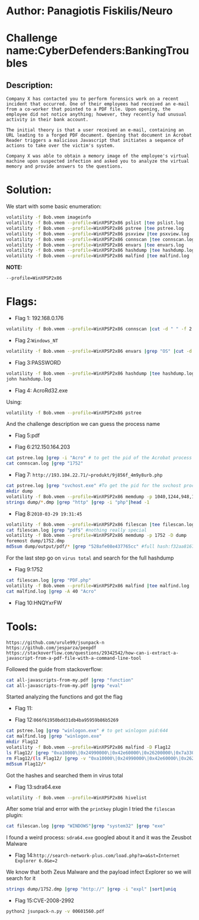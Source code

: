 # Author: Panagiotis Fiskilis/Neuro

# Challenge name:CyberDefenders:BankingTroubles

## Description: ##

```
Company X has contacted you to perform forensics work on a recent incident that occurred. One of their employees had received an e-mail from a co-worker that pointed to a PDF file. Upon opening, the employee did not notice anything; however, they recently had unusual activity in their bank account.

The initial theory is that a user received an e-mail, containing an URL leading to a forged PDF document. Opening that document in Acrobat Reader triggers a malicious Javascript that initiates a sequence of actions to take over the victim's system.

Company X was able to obtain a memory image of the employee's virtual machine upon suspected infection and asked you to analyze the virtual memory and provide answers to the questions.
```

# Solution: #

We start with some basic enumeration:

```bash
volatility -f Bob.vmem imageinfo
volatility -f Bob.vmem --profile=WinXPSP2x86 pslist |tee pslist.log
volatility -f Bob.vmem --profile=WinXPSP2x86 pstree |tee pstree.log
volatility -f Bob.vmem --profile=WinXPSP2x86 psxview |tee psxview.log
volatility -f Bob.vmem --profile=WinXPSP2x86 connscan |tee connscan.log
volatility -f Bob.vmem --profile=WinXPSP2x86 envars |tee envars.log
volatility -f Bob.vmem --profile=WinXPSP2x86 hashdump |tee hashdump.log
volatility -f Bob.vmem --profile=WinXPSP2x86 malfind |tee malfind.log 
```

**NOTE:**

```--profile=WinXPSP2x86```

# Flags:

- Flag 1: 192.168.0.176 

```bash
volatility -f Bob.vmem --profile=WinXPSP2x86 connscan |cut -d " " -f 2 |grep -v "0.0.0.0" |grep -v "127.0.0.1" |cut -d ":" -f 1 |uniq
```

- Flag 2:```Windows_NT```

```bash
volatility -f Bob.vmem --profile=WinXPSP2x86 envars |grep "OS" |cut -d " " -f 42 |uniq
```

- Flag 3:PASSWORD

```bash
volatility -f Bob.vmem --profile=WinXPSP2x86 hashdump |tee hashdump.log
john hashdump.log
```

- Flag 4: AcroRd32.exe 

Using:

```bash
volatility -f Bob.vmem --profile=WinXPSP2x86 pstree
```

And the challenge description we can guess the process name

- Flag 5:pdf

- Flag 6:212.150.164.203

```bash
cat pstree.log |grep -i "Acro" # to get the pid of the Acrobat process
cat connscan.log |grep "1752"
```

- Flag 7: ```http://193.104.22.71/~produkt/9j856f_4m9y8urb.php```

```bash
cat pstree.log |grep "svchost.exe" #To get the pid for the svchost process
mkdir dump
volatility -f Bob.vmem --profile=WinXPSP2x86 memdump -p 1040,1244,948,1100,1384,880 -D dump
strings dump/*.dmp |grep "http" |grep -i "php"|head -1
```

- Flag 8:```2010-03-29 19:31:45```

```bash
volatility -f Bob.vmem --profile=WinXPSP2x86 filescan |tee filescan.log
cat filescan.log |grep "pdf$" #nothing really special
volatility -f Bob.vmem --profile=WinXPSP2x86 memdump -p 1752 -D dump
foremost dump/1752.dmp
md5sum dump/output/pdf/* |grep "528afe08e437765cc" #full hash:f32aa81676c7391528afe08e437765cc
```
For the last step go on <code>virus total</code> and search for the full hashdump

- Flag 9:1752

```bash
cat filescan.log |grep "PDF.php"
volatility -f Bob.vmem --profile=WinXPSP2x86 malfind |tee malfind.log
cat malfind.log |grep -A 40 "Acro"
```

- Flag 10:HNQYxrFW

# Tools: #

```
https://github.com/urule99/jsunpack-n
https://github.com/jesparza/peepdf
https://stackoverflow.com/questions/29342542/how-can-i-extract-a-javascript-from-a-pdf-file-with-a-command-line-tool
```

Followed the guide from stackoverflow:

```bash
cat all-javascripts-from-my.pdf |grep "function"
cat all-javascripts-from-my.pdf |grep "eval"
```

Started analyzing the functions and got the flag

- Flag 11:

- Flag 12:```066f61950bdd31db4ba95959b86b5269```

```bash
cat pstree.log |grep "winlogon.exe" # to get winlogon pid:644
cat malfind.log |grep "winlogon.exe"
mkdir Flag12
volatility -f Bob.vmem --profile=WinXPSP2x86 malfind -D Flag12
ls Flag12/ |grep "0xa10000\|0x24990000\|0x42e60000\|0x26200000\|0x7a330000\|0x7fc00000"
rm Flag12/(ls Flag12/ |grep -v "0xa10000\|0x24990000\|0x42e60000\|0x26200000\|0x7a330000\|0x7fc00000") #note I was on fish shell in bash it is easier
md5sum Flag12/*
```

Got the hashes and searched them in virus total

- Flag 13:sdra64.exe

```bash
volatility -f Bob.vmem --profile=WinXPSP2x86 hivelist
```

After some trial and error with the <code>printkey</code> plugin I tried the <code>filescan</code> plugin:

```bash
cat filescan.log |grep "WINDOWS"|grep "system32" |grep "exe"
```

I found a weird process: <code>sdra64.exe</code> googled about it and it was the Zeusbot Malware

- Flag 14:```http://search-network-plus.com/load.php?a=a&st=Internet Explorer 6.0&e=2```

We know that both Zeus Malware and the payload infect Explorer so we will search for it

```bash
strings dump/1752.dmp |grep "http://" |grep -i "expl" |sort|uniq
```

- Flag 15:CVE-2008-2992

```bash
python2 jsunpack-n.py -v 00601560.pdf
```
